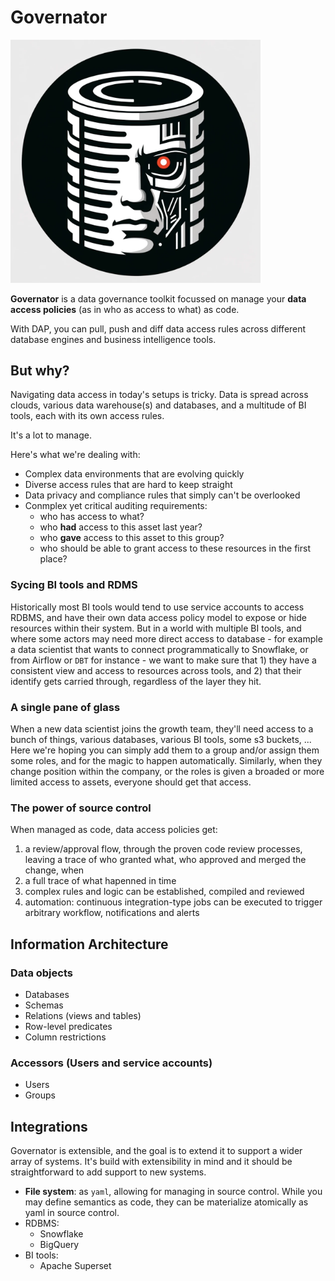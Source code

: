 # Governator

<img width="400" src="./docs/governator.png" />

**Governator** is a data governance toolkit focussed on manage your
**data access policies** (as in who as access to what) as code.

With DAP, you can pull, push and diff data access rules across different
database engines and business intelligence tools.

## But why?

Navigating data access in today's setups is tricky. Data is spread across
clouds, various data warehouse(s) and databases, and a multitude of BI tools,
each with its own access rules.

It's a lot to manage.

Here's what we're dealing with:

- Complex data environments that are evolving quickly
- Diverse access rules that are hard to keep straight
- Data privacy and compliance rules that simply can't be overlooked
- Conmplex yet critical auditing requirements:
  - who has access to what?
  - who **had** access to this asset last year?
  - who **gave** access to this asset to this group?
  - who should be able to grant access to these resources in the first place?

### Sycing BI tools and RDMS

Historically most BI tools would tend to use service accounts to access
RDBMS, and have their own data access policy model to expose or hide
resources within their system. But in a world with multiple BI tools, and
where some actors may need more direct access to database - for example
a data scientist that wants to connect programmatically to Snowflake, or
from Airflow or `DBT` for instance - we want to make sure that 1) they
have a consistent view and access to resources across tools, and 2) that
their identify gets carried through, regardless of the layer they hit.

### A single pane of glass

When a new data scientist joins the growth team, they'll need access to
a bunch of things, various databases, various BI tools, some s3 buckets,
... Here we're hoping you can simply add them to a group and/or assign them
some roles, and for the magic to happen automatically. Similarly, when
they change position within the company, or the roles is given a broaded
or more limited access to assets, everyone should get that access.

### The power of source control

When managed as code, data access policies get:

1. a review/approval flow, through the proven code review processes, leaving
  a trace of who granted what, who approved and merged the change, when
2. a full trace of what hapenned in time
3. complex rules and logic can be established, compiled and reviewed
4. automation: continuous integration-type jobs can be executed to trigger
  arbitrary workflow, notifications and alerts


## Information Architecture

### Data objects

* Databases
* Schemas
* Relations (views and tables)
* Row-level predicates
* Column restrictions

### Accessors (Users and service accounts)
* Users
* Groups

## Integrations

Governator is extensible, and the goal is to extend it to support a wider
array of systems. It's build with extensibility in mind and it should
be straightforward to add support to new systems.

* **File system**: as `yaml`, allowing for managing in source control. While
  you may define semantics as code, they can be materialize atomically as
  yaml in source control.
* RDBMS:
  * Snowflake
  * BigQuery
* BI tools:
  * Apache Superset
